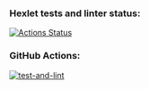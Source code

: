 ### Hexlet tests and linter status:

[![Actions Status](https://github.com/ilya00310/backend-project-4/actions/workflows/hexlet-check.yml/badge.svg)](https://github.com/ilya00310/backend-project-4/actions)

### GitHub Actions:

[![test-and-lint](https://github.com/ilya00310/backend-project-4/actions/workflows/nodejs.yml/badge.svg)](https://github.com/ilya00310/backend-project-4/actions/workflows/nodejs.yml)
